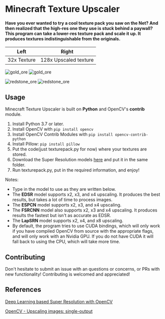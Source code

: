 # Minecraft Texture Upscaler
#### Have you ever wanted to try a cool texture pack you saw on the Net? And then realized that the high-res one they use is stuck behind a paywall? This program can take a lower-res texture pack and scale it up. It produces textures indistinguishable from the originals.
Left | Right
------------ | -------------
32x Texture | 128x Upscaled texture 


![gold_ore](https://user-images.githubusercontent.com/37602685/127584667-112116f4-61b0-437a-9c34-a58afefb8731.png)
![gold_ore](https://user-images.githubusercontent.com/37602685/127584944-916e65a2-423f-4f8b-a042-ea82af74f109.png)

![redstone_ore](https://user-images.githubusercontent.com/37602685/127586238-a34373d3-8e1d-4b22-a948-7579a90b628a.png)
![redstone_ore](https://user-images.githubusercontent.com/37602685/127586172-72b3b1c3-e86e-461c-b4c9-03dc87076835.png)


## Usage
Minecraft Texture Upscaler is built on **Python** and OpenCV's **contrib** module. 
1. Install Python 3.7 or later. 
2. Install OpenCV with `pip install opencv`
3. Install OpenCV Contrib Modules with `pip install opencv-contrib-python`
4. Install Pillow: `pip install pillow`
5. Put the code(just texturepack.py for now) where your textures are stored.
6. Download the Super Resolution models [here](https://1drv.ms/u/s!AqCfKwE9L_nAgZYzRBuM8rTIHD2DrA?e=dyT3yp) and put it in the same folder. 
7. Run texturepack.py, put in the required information, and enjoy! 

Notes:
* Type in the model to use as they are written below.
* The **EDSR** model supports x2, x3, and x4 upscaling. It produces the best results, but takes a lot of time to process images. 
* The **ESPCN** model supports x2, x3, and x4 upscaling.
* The **FSRCNN** model also supports x2, x3 and x4 upscaling. It produces results the fastest but isn't as accurate as EDSR. 
* The **LapSRN** model supports x2, x4, and x8 upscaling.
* By default, the program tries to use CUDA bindings, which will only work if you have compiled OpenCV from source with the appropriate flags, and will only work with an Nvidia GPU. If you do not have CUDA it will fall back to using the CPU, which will take more time.

## Contributing
Don't hesitate to submit an issue with an questions or concerns, or PRs with new functionality! Contributing is welcomed and appreciated!

## References
[Deep Learning based Super Resolution with OpenCV](https://towardsdatascience.com/deep-learning-based-super-resolution-with-opencv-4fd736678066)

[OpenCV - Upscaling images: single-output](https://docs.opencv.org/master/d5/d29/tutorial_dnn_superres_upscale_image_single.html)




